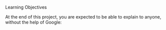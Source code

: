Learning Objectives

At the end of this project, you are expected to be able to explain to anyone, without the help of Google:
